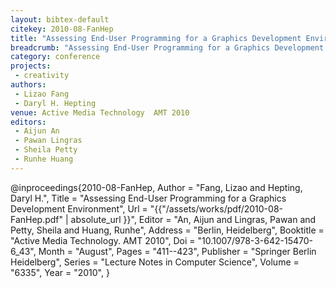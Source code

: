 ```yaml
---
layout: bibtex-default
citekey: 2010-08-FanHep
title: "Assessing End-User Programming for a Graphics Development Environment (2010)"
breadcrumb: "Assessing End-User Programming for a Graphics Development Environment (2010)"
category: conference
projects:
 - creativity
authors:
 - Lizao Fang
 - Daryl H. Hepting
venue: Active Media Technology  AMT 2010
editors:
 - Aijun An
 - Pawan Lingras
 - Sheila Petty
 - Runhe Huang
---
```

@inproceedings{2010-08-FanHep,
	Author =  "Fang, Lizao and Hepting, Daryl H.",
	Title =  "Assessing End-User Programming for a Graphics Development Environment",
	Url = \"{{"/assets/works/pdf/2010-08-FanHep.pdf" | absolute_url }}\",
	Editor =  "An, Aijun and Lingras, Pawan and Petty, Sheila and Huang, Runhe",
	Address =  "Berlin, Heidelberg",
	Booktitle =  "Active Media Technology. AMT 2010",
	Doi =  "10.1007/978-3-642-15470-6\_43",
	Month =  "August",
	Pages =  "411--423",
	Publisher =  "Springer Berlin Heidelberg",
	Series =  "Lecture Notes in Computer Science",
	Volume =  "6335",
	Year =  "2010",
}
